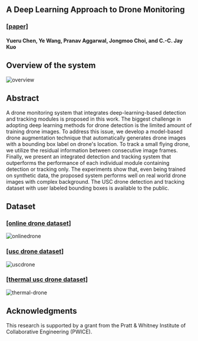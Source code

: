 
## A Deep Learning Approach to Drone Monitoring
### [[paper]](https://arxiv.org/abs/1712.00863)
#### Yueru Chen, Ye Wang, Pranav Aggarwal, Jongmoo Choi, and C.-C. Jay Kuo
## Overview of the system
![overview](https://user-images.githubusercontent.com/16787952/33512269-7ee320c2-d6e1-11e7-93be-76891c575726.png)
## Abstract
A drone monitoring system that integrates deep-learning-based detection
and tracking modules is proposed in this work.  The biggest challenge in
adopting deep learning methods for drone detection is the limited amount
of training drone images. To address this issue, we develop a
model-based drone augmentation technique that automatically generates
drone images with a bounding box label on drone's location.  To track a
small flying drone, we utilize the residual information between
consecutive image frames. Finally, we present an integrated detection
and tracking system that outperforms the performance of each individual
module containing detection or tracking only. The experiments show that,
even being trained on synthetic data, the proposed system performs well
on real world drone images with complex background. The USC drone
detection and tracking dataset with user labeled bounding boxes is
available to the public.
## Dataset
### [[online drone dataset]](https://drive.google.com/open?id=1rWfiT8kXloUK5sdWYLyeGLSNus0f73iR)
![onlinedrone](https://user-images.githubusercontent.com/16787952/33512265-6bd137da-d6e1-11e7-85d8-0a98929a3260.png)
### [[usc drone dataset]](https://drive.google.com/open?id=1JzKESVGtS9VX80XL-D3DuUmcWE0doeJg)
![uscdrone](https://user-images.githubusercontent.com/16787952/33512268-7b189684-d6e1-11e7-9868-91e3b8299ed5.png)
### [[thermal usc drone dataset]](https://drive.google.com/open?id=1jsdmOvXqtB6e9H-02CqnKUaOH33kNigV)
![thermal-drone](https://user-images.githubusercontent.com/16787952/33532395-33908bf0-d84e-11e7-8ffb-6a48ed5bde52.png)
## Acknowledgments
This research is supported by a grant from the Pratt & Whitney
Institute of Collaborative Engineering (PWICE). 
